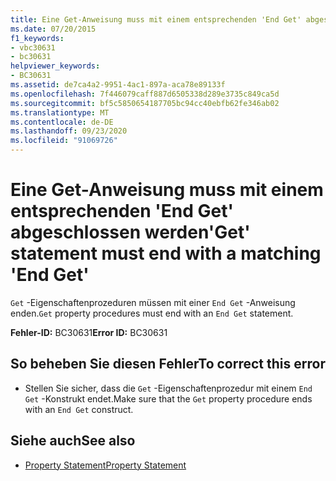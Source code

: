 ```yaml
---
title: Eine Get-Anweisung muss mit einem entsprechenden 'End Get' abgeschlossen werden
ms.date: 07/20/2015
f1_keywords:
- vbc30631
- bc30631
helpviewer_keywords:
- BC30631
ms.assetid: de7ca4a2-9951-4ac1-897a-aca78e89133f
ms.openlocfilehash: 7f446079caff887d6505338d289e3735c849ca5d
ms.sourcegitcommit: bf5c5850654187705bc94cc40ebfb62fe346ab02
ms.translationtype: MT
ms.contentlocale: de-DE
ms.lasthandoff: 09/23/2020
ms.locfileid: "91069726"
---
```

# <a name="get-statement-must-end-with-a-matching-end-get"></a><span data-ttu-id="fe03c-102">Eine Get-Anweisung muss mit einem entsprechenden 'End Get' abgeschlossen werden</span><span class="sxs-lookup"><span data-stu-id="fe03c-102">'Get' statement must end with a matching 'End Get'</span></span>

<span data-ttu-id="fe03c-103">`Get` -Eigenschaftenprozeduren müssen mit einer `End Get` -Anweisung enden.</span><span class="sxs-lookup"><span data-stu-id="fe03c-103">`Get` property procedures must end with an `End Get` statement.</span></span>  
  
 <span data-ttu-id="fe03c-104">**Fehler-ID:** BC30631</span><span class="sxs-lookup"><span data-stu-id="fe03c-104">**Error ID:** BC30631</span></span>  
  
## <a name="to-correct-this-error"></a><span data-ttu-id="fe03c-105">So beheben Sie diesen Fehler</span><span class="sxs-lookup"><span data-stu-id="fe03c-105">To correct this error</span></span>  
  
- <span data-ttu-id="fe03c-106">Stellen Sie sicher, dass die `Get` -Eigenschaftenprozedur mit einem `End Get` -Konstrukt endet.</span><span class="sxs-lookup"><span data-stu-id="fe03c-106">Make sure that the `Get` property procedure ends with an `End Get` construct.</span></span>  
  
## <a name="see-also"></a><span data-ttu-id="fe03c-107">Siehe auch</span><span class="sxs-lookup"><span data-stu-id="fe03c-107">See also</span></span>

- [<span data-ttu-id="fe03c-108">Property Statement</span><span class="sxs-lookup"><span data-stu-id="fe03c-108">Property Statement</span></span>](../language-reference/statements/property-statement.md)
